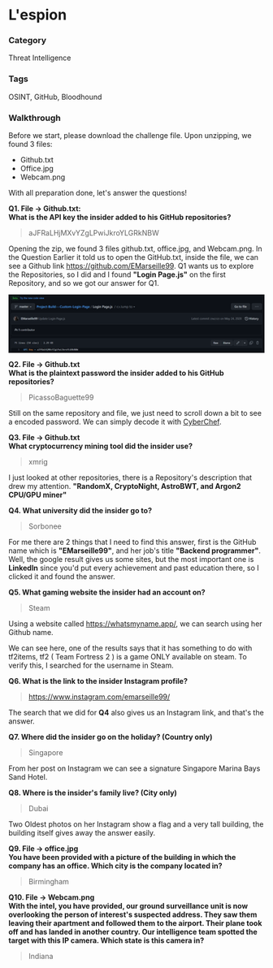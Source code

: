 # L'espion

### Category
Threat Intelligence

### Tags
OSINT, GitHub, Bloodhound

### Walkthrough

Before we start, please download the challenge file. Upon unzipping, we found 3 files:
- Github.txt
- Office.jpg
- Webcam.png

With all preparation done, let's answer the questions!  

**Q1. File -> Github.txt:**   
**What is the API key the insider added to his GitHub repositories?**  

> aJFRaLHjMXvYZgLPwiJkroYLGRkNBW

Opening the zip, we found 3 files github.txt, office.jpg, and Webcam.png. In the Question Earlier it told us to open the GitHub.txt, inside the file, we can see a Github link https://github.com/EMarseille99. Q1 wants us to explore the Repositories, so I did and I found **"Login Page.js"** on the first Repository, and so we got our answer for Q1.

<img src="./q1.png" align="center">  

**Q2. File -> Github.txt**<br />
**What is the plaintext password the insider added to his GitHub repositories?**<br />
> PicassoBaguette99  

Still on the same repository and file, we just need to scroll down a bit to see a encoded password. We can simply decode it with [CyberChef](https://gchq.github.io/CyberChef/).


**Q3. File -> Github.txt**  
**What cryptocurrency mining tool did the insider use?**  
> xmrig  

I just looked at other repositories, there is a Repository's description that drew my attention. **"RandomX, CryptoNight, AstroBWT, and Argon2 CPU/GPU miner"**  

**Q4. What university did the insider go to?**  
> Sorbonee  

For me there are 2 things that I need to find this answer, first is the GitHub name which is **"EMarseille99"**, and her job's title **"Backend programmer"**. Well, the google result gives us some sites, but the most important one is **LinkedIn** since you'd put every achievement and past education there, so I clicked it and found the answer.  

**Q5. What gaming website the insider had an account on?**
> Steam  

Using a website called https://whatsmyname.app/, we can search using her Github name.  

We can see here, one of the results says that it has something to do with tf2items, tf2 ( Team Fortress 2 ) is a game ONLY available on steam. To verify this, I searched for the username in Steam.  

**Q6. What is the link to the insider Instagram profile?**  
> https://www.instagram.com/emarseille99/  

The search that we did for **Q4** also gives us an Instagram link, and that's the answer.  

**Q7. Where did the insider go on the holiday? (Country only)**  
> Singapore  

From her post on Instagram we can see a signature Singapore Marina Bays Sand Hotel.

**Q8. Where is the insider's family live? (City only)**  
> Dubai  

Two Oldest photos on her Instagram show a flag and a very tall building, the building itself gives away the answer easily.


**Q9. File -> office.jpg**  
**You have been provided with a picture of the building in which the company has an office. Which city is the company located in?**  
> Birmingham  



**Q10. File -> Webcam.png**  
**With the intel, you have provided, our ground surveillance unit is now overlooking the person of interest's suspected address. They saw them leaving their apartment and followed them to the airport. Their plane took off and has landed in another country. Our intelligence team spotted the target with this IP camera. Which state is this camera in?**  
> Indiana  

